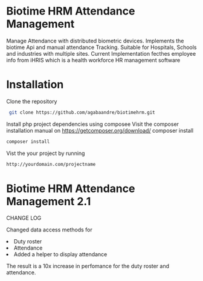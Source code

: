 # Biotime HRM Attendance Management
Manage Attendance with distributed biometric devices.
Implements the biotime Api and manual attendance Tracking.
Suitable for Hospitals, Schools and industries with multiple sites.
Current Implementation fecthes employee info from iHRIS which is a health workforce HR management software

# Installation

 Clone the repository
 ```sh
  git clone https://github.com/agabaandre/biotimehrm.git
```

 
Install php project dependencies using composee
 Visit the composer installation manual on https://getcomposer.org/download/
 composer install 
 ```sh
 composer install
```


Vist the your project by running 

 ```sh
http://yourdomain.com/projectname
```


# Biotime HRM Attendance Management 2.1
CHANGE LOG

Changed data access methods for 
<li>
 Duty roster
 <li>
 Attendance 
 <li>
 Added a helper to display attendance

The result is a 10x increase in perfomance for the duty roster and attendance.

